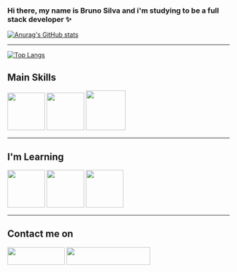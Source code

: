 ### Hi there, my name is Bruno Silva and i'm studying to be a full stack developer ✨

[![Anurag's GitHub stats](https://github-readme-stats.vercel.app/api?username=bruno-bsilva&theme=tokyonight&hide=contribs)](https://github.com/bruno-bsilva)
<br><hr>
[![Top Langs](https://github-readme-stats.vercel.app/api/top-langs/?username=bruno-bsilva&theme=tokyonight)](https://github.com/bruno-bsilva)
<h2>Main Skills </h2>
<div style = "display: inline_block">  
<img  height= 85px; width = 85px; src="https://cdn.jsdelivr.net/gh/devicons/devicon/icons/html5/html5-original.svg"/>
<img  height= 85px; width = 85px; src="https://cdn.jsdelivr.net/gh/devicons/devicon/icons/css3/css3-original.svg" /> 
<img  height= 90px; width = 90px; src="https://cdn.jsdelivr.net/gh/devicons/devicon/icons/csharp/csharp-original.svg" />
<hr>
</div>
<h2>I'm Learning </h2>
<div style = "display: inline_block" >
<img height= 85px; width = 85px; src="https://cdn.jsdelivr.net/gh/devicons/devicon/icons/javascript/javascript-original.svg" />
 <img height= 85px; width = 85px; src="https://cdn.jsdelivr.net/gh/devicons/devicon/icons/php/php-original.svg" />
 <img height= 85px; width = 85px; src="https://cdn.jsdelivr.net/gh/devicons/devicon/icons/git/git-original.svg" />
          
          
</div>
<hr>
<div>
  <h2>Contact me on </h1>
 <a href = "https://www.linkedin.com/in/brunobsilva25/" target = "_blank" ><img  height= 40px; width = 130px; src="https://img.shields.io/badge/LinkedIn-0077B5?style=for-the-badge&logo=linkedin&logoColor=white"></a>
  <a href = "mailto:bruno.silva2503@hotmail.com" target = "_blank" ><img  height= 40px; width = 190px; src="https://img.shields.io/badge/Microsoft_Outlook-0078D4?style=for-the-badge&logo=microsoft-outlook&logoColor=white"></a>
</div>  

